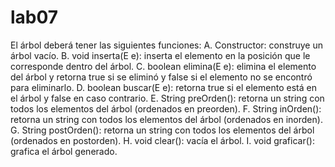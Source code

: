 # lab07
El árbol deberá tener las siguientes funciones:
A. Constructor: construye un árbol vacío. 
B. void inserta(E e): inserta el elemento en la posición que le corresponde
dentro del árbol.
C. boolean elimina(E e): elimina el elemento del árbol y retorna true si se eliminó
y false si el elemento no se encontró para eliminarlo.
D. boolean buscar(E e): retorna true si el elemento está en el árbol y false en
caso contrario.
E. String preOrden(): retorna un string con todos los elementos del árbol
(ordenados en preorden).
F. String inOrden(): retorna un string con todos los elementos del árbol
(ordenados en inorden).
G. String postOrden(): retorna un string con todos los elementos del árbol
(ordenados en postorden).
H. void clear(): vacía el árbol.
I. void graficar(): grafica el árbol generado.
